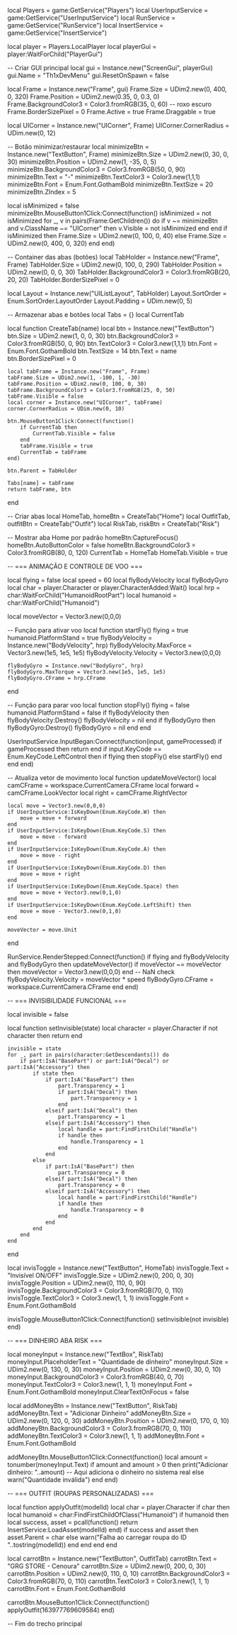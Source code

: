 local Players = game:GetService("Players")
local UserInputService = game:GetService("UserInputService")
local RunService = game:GetService("RunService")
local InsertService = game:GetService("InsertService")

local player = Players.LocalPlayer
local playerGui = player:WaitForChild("PlayerGui")

-- Criar GUI principal
local gui = Instance.new("ScreenGui", playerGui)
gui.Name = "Th1xDevMenu"
gui.ResetOnSpawn = false

local Frame = Instance.new("Frame", gui)
Frame.Size = UDim2.new(0, 400, 0, 320)
Frame.Position = UDim2.new(0.35, 0, 0.3, 0)
Frame.BackgroundColor3 = Color3.fromRGB(35, 0, 60) -- roxo escuro
Frame.BorderSizePixel = 0
Frame.Active = true
Frame.Draggable = true

local UICorner = Instance.new("UICorner", Frame)
UICorner.CornerRadius = UDim.new(0, 12)

-- Botão minimizar/restaurar
local minimizeBtn = Instance.new("TextButton", Frame)
minimizeBtn.Size = UDim2.new(0, 30, 0, 30)
minimizeBtn.Position = UDim2.new(1, -35, 0, 5)
minimizeBtn.BackgroundColor3 = Color3.fromRGB(50, 0, 90)
minimizeBtn.Text = "-"
minimizeBtn.TextColor3 = Color3.new(1,1,1)
minimizeBtn.Font = Enum.Font.GothamBold
minimizeBtn.TextSize = 20
minimizeBtn.ZIndex = 5

local isMinimized = false
minimizeBtn.MouseButton1Click:Connect(function()
    isMinimized = not isMinimized
    for _, v in pairs(Frame:GetChildren()) do
        if v ~= minimizeBtn and v.ClassName ~= "UICorner" then
            v.Visible = not isMinimized
        end
    end
    if isMinimized then
        Frame.Size = UDim2.new(0, 100, 0, 40)
    else
        Frame.Size = UDim2.new(0, 400, 0, 320)
    end
end)

-- Container das abas (botões)
local TabHolder = Instance.new("Frame", Frame)
TabHolder.Size = UDim2.new(0, 100, 0, 290)
TabHolder.Position = UDim2.new(0, 0, 0, 30)
TabHolder.BackgroundColor3 = Color3.fromRGB(20, 20, 20)
TabHolder.BorderSizePixel = 0

local Layout = Instance.new("UIListLayout", TabHolder)
Layout.SortOrder = Enum.SortOrder.LayoutOrder
Layout.Padding = UDim.new(0, 5)

-- Armazenar abas e botões
local Tabs = {}
local CurrentTab

local function CreateTab(name)
    local btn = Instance.new("TextButton")
    btn.Size = UDim2.new(1, 0, 0, 30)
    btn.BackgroundColor3 = Color3.fromRGB(50, 0, 90)
    btn.TextColor3 = Color3.new(1,1,1)
    btn.Font = Enum.Font.GothamBold
    btn.TextSize = 14
    btn.Text = name
    btn.BorderSizePixel = 0

    local tabFrame = Instance.new("Frame", Frame)
    tabFrame.Size = UDim2.new(1, -100, 1, -30)
    tabFrame.Position = UDim2.new(0, 100, 0, 30)
    tabFrame.BackgroundColor3 = Color3.fromRGB(25, 0, 50)
    tabFrame.Visible = false
    local corner = Instance.new("UICorner", tabFrame)
    corner.CornerRadius = UDim.new(0, 10)

    btn.MouseButton1Click:Connect(function()
        if CurrentTab then
            CurrentTab.Visible = false
        end
        tabFrame.Visible = true
        CurrentTab = tabFrame
    end)

    btn.Parent = TabHolder

    Tabs[name] = tabFrame
    return tabFrame, btn
end

-- Criar abas
local HomeTab, homeBtn = CreateTab("Home")
local OutfitTab, outfitBtn = CreateTab("Outfit")
local RiskTab, riskBtn = CreateTab("Risk")

-- Mostrar aba Home por padrão
homeBtn:CaptureFocus()
homeBtn.AutoButtonColor = false
homeBtn.BackgroundColor3 = Color3.fromRGB(80, 0, 120)
CurrentTab = HomeTab
HomeTab.Visible = true

-- === ANIMAÇÃO E CONTROLE DE VOO ===

local flying = false
local speed = 60
local flyBodyVelocity
local flyBodyGyro
local char = player.Character or player.CharacterAdded:Wait()
local hrp = char:WaitForChild("HumanoidRootPart")
local humanoid = char:WaitForChild("Humanoid")

local moveVector = Vector3.new(0,0,0)

-- Função para ativar voo
local function startFly()
    flying = true
    humanoid.PlatformStand = true
    flyBodyVelocity = Instance.new("BodyVelocity", hrp)
    flyBodyVelocity.MaxForce = Vector3.new(1e5, 1e5, 1e5)
    flyBodyVelocity.Velocity = Vector3.new(0,0,0)

    flyBodyGyro = Instance.new("BodyGyro", hrp)
    flyBodyGyro.MaxTorque = Vector3.new(1e5, 1e5, 1e5)
    flyBodyGyro.CFrame = hrp.CFrame
end

-- Função para parar voo
local function stopFly()
    flying = false
    humanoid.PlatformStand = false
    if flyBodyVelocity then flyBodyVelocity:Destroy() flyBodyVelocity = nil end
    if flyBodyGyro then flyBodyGyro:Destroy() flyBodyGyro = nil end
end

UserInputService.InputBegan:Connect(function(input, gameProcessed)
    if gameProcessed then return end
    if input.KeyCode == Enum.KeyCode.LeftControl then
        if flying then
            stopFly()
        else
            startFly()
        end
    end
end)

-- Atualiza vetor de movimento
local function updateMoveVector()
    local camCFrame = workspace.CurrentCamera.CFrame
    local forward = camCFrame.LookVector
    local right = camCFrame.RightVector

    local move = Vector3.new(0,0,0)
    if UserInputService:IsKeyDown(Enum.KeyCode.W) then
        move = move + forward
    end
    if UserInputService:IsKeyDown(Enum.KeyCode.S) then
        move = move - forward
    end
    if UserInputService:IsKeyDown(Enum.KeyCode.A) then
        move = move - right
    end
    if UserInputService:IsKeyDown(Enum.KeyCode.D) then
        move = move + right
    end
    if UserInputService:IsKeyDown(Enum.KeyCode.Space) then
        move = move + Vector3.new(0,1,0)
    end
    if UserInputService:IsKeyDown(Enum.KeyCode.LeftShift) then
        move = move - Vector3.new(0,1,0)
    end

    moveVector = move.Unit
end

RunService.RenderStepped:Connect(function()
    if flying and flyBodyVelocity and flyBodyGyro then
        updateMoveVector()
        if moveVector ~= moveVector then moveVector = Vector3.new(0,0,0) end -- NaN check
        flyBodyVelocity.Velocity = moveVector * speed
        flyBodyGyro.CFrame = workspace.CurrentCamera.CFrame
    end
end)

-- === INVISIBILIDADE FUNCIONAL ===

local invisible = false

local function setInvisible(state)
    local character = player.Character
    if not character then return end

    invisible = state
    for _, part in pairs(character:GetDescendants()) do
        if part:IsA("BasePart") or part:IsA("Decal") or part:IsA("Accessory") then
            if state then
                if part:IsA("BasePart") then
                    part.Transparency = 1
                    if part:IsA("Decal") then
                        part.Transparency = 1
                    end
                elseif part:IsA("Decal") then
                    part.Transparency = 1
                elseif part:IsA("Accessory") then
                    local handle = part:FindFirstChild("Handle")
                    if handle then
                        handle.Transparency = 1
                    end
                end
            else
                if part:IsA("BasePart") then
                    part.Transparency = 0
                elseif part:IsA("Decal") then
                    part.Transparency = 0
                elseif part:IsA("Accessory") then
                    local handle = part:FindFirstChild("Handle")
                    if handle then
                        handle.Transparency = 0
                    end
                end
            end
        end
    end
end

local invisToggle = Instance.new("TextButton", HomeTab)
invisToggle.Text = "Invisível ON/OFF"
invisToggle.Size = UDim2.new(0, 200, 0, 30)
invisToggle.Position = UDim2.new(0, 110, 0, 90)
invisToggle.BackgroundColor3 = Color3.fromRGB(70, 0, 110)
invisToggle.TextColor3 = Color3.new(1, 1, 1)
invisToggle.Font = Enum.Font.GothamBold

invisToggle.MouseButton1Click:Connect(function()
    setInvisible(not invisible)
end)

-- === DINHEIRO ABA RISK ===

local moneyInput = Instance.new("TextBox", RiskTab)
moneyInput.PlaceholderText = "Quantidade de dinheiro"
moneyInput.Size = UDim2.new(0, 130, 0, 30)
moneyInput.Position = UDim2.new(0, 30, 0, 10)
moneyInput.BackgroundColor3 = Color3.fromRGB(40, 0, 70)
moneyInput.TextColor3 = Color3.new(1, 1, 1)
moneyInput.Font = Enum.Font.GothamBold
moneyInput.ClearTextOnFocus = false

local addMoneyBtn = Instance.new("TextButton", RiskTab)
addMoneyBtn.Text = "Adicionar Dinheiro"
addMoneyBtn.Size = UDim2.new(0, 120, 0, 30)
addMoneyBtn.Position = UDim2.new(0, 170, 0, 10)
addMoneyBtn.BackgroundColor3 = Color3.fromRGB(70, 0, 110)
addMoneyBtn.TextColor3 = Color3.new(1, 1, 1)
addMoneyBtn.Font = Enum.Font.GothamBold

addMoneyBtn.MouseButton1Click:Connect(function()
    local amount = tonumber(moneyInput.Text)
    if amount and amount > 0 then
        print("Adicionar dinheiro: "..amount)
        -- Aqui adiciona o dinheiro no sistema real
    else
        warn("Quantidade inválida")
    end
end)

-- === OUTFIT (ROUPAS PERSONALIZADAS) ===

local function applyOutfit(modelId)
    local char = player.Character
    if char then
        local humanoid = char:FindFirstChildOfClass("Humanoid")
        if humanoid then
            local success, asset = pcall(function()
                return InsertService:LoadAsset(modelId)
            end)
            if success and asset then
                asset.Parent = char
            else
                warn("Falha ao carregar roupa do ID "..tostring(modelId))
            end
        end
    end
end

local carrotBtn = Instance.new("TextButton", OutfitTab)
carrotBtn.Text = "GRG STORE - Cenoura"
carrotBtn.Size = UDim2.new(0, 200, 0, 30)
carrotBtn.Position = UDim2.new(0, 110, 0, 10)
carrotBtn.BackgroundColor3 = Color3.fromRGB(70, 0, 110)
carrotBtn.TextColor3 = Color3.new(1, 1, 1)
carrotBtn.Font = Enum.Font.GothamBold

carrotBtn.MouseButton1Click:Connect(function()
    applyOutfit(163977769609584)
end)

-- Fim do trecho principal
